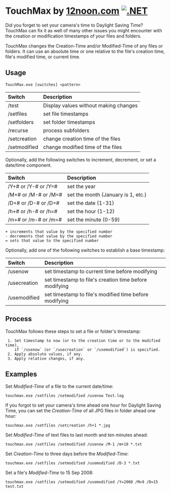 # TouchMax by [12noon.com](https://12noon.com) [![.NET](https://github.com/skst/TouchMax/actions/workflows/dotnet.yml/badge.svg)](https://github.com/skst/TouchMax/actions/workflows/dotnet.yml)

Did you forget to set your camera's time to Daylight Saving Time? TouchMax can
fix it as well of many other issues you might encounter with the creation
or modification timestamps of your files and folders.

TouchMax changes the Creation-Time and/or Modified-Time of any files or folders.
It can use an absolute time or one relative to the file's creation time,
file's modified time, or current time.

## Usage

`TouchMax.exe [switches] <pattern>`

| Switch | Description |
| :----- | :---------- |
| /test | Display values without making changes
| /setfiles | set file timestamps
| /setfolders | set folder timestamps
| /recurse | process subfolders
| /setcreation | change creation time of the files
| /setmodified | change modified time of the files

Optionally, add the following switches to increment, decrement, or set a date/time component.

| Switch | Description |
| :----- | :---------- |
| /Y+# or /Y-# or /Y=# | set the year
| /M+# or /M-# or /M=# | set the month (January is 1, etc.)
| /D+# or /D-# or /D=# | set the date (1-31)
| /h+# or /h-# or /h=#  | set the hour (1-12)
| /m+# or /m-# or /m=#  | set the minute (0-59)

	+ increments that value by the specified number
	- decrements that value by the specified number
	= sets that value to the specified number

Optionally, add one of the following switches to establish a base timestamp:

| Switch | Description |
| :----- | :---------- |
| /usenow | set timestamp to current time before modifying
| /usecreation | set timestamp to file's creation time before modifying
| /usemodified | set timestamp to file's modified time before modifying

## Process

TouchMax follows these steps to set a file or folder's timestamp:

	 1. Set timestamp to now (or to the creation time or to the modified time),
		if `/usenow` (or `/usecreation` or `/usemodified`) is specified.
	 2. Apply absolute values, if any.
	 3. Apply relative changes, if any.

## Examples

Set *Modified-Time* of a file to the current date/time:

	touchmax.exe /setfiles /setmodified /usenow Test.log

If you forgot to set your camera's time ahead one hour for Daylight Saving Time,
you can set the *Creation-Time* of all JPG files in folder ahead one hour:

	touchmax.exe /setfiles /setcreation /h+1 *.jpg

Set *Modified-Time* of text files to last month and ten minutes ahead:

	touchmax.exe /setfiles /setmodified /usenow /M-1 /m+10 *.txt

Set *Creation-Time* to three days before the *Modified-Time*:

	touchmax.exe /setfiles /setmodified /usemodified /D-3 *.txt

Set a file's *Modified-Time* to 15 Sep 2008:

	touchmax.exe /setfiles /setmodified /usemodified /Y=2008 /M=9 /D=15 test.txt

